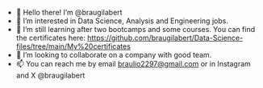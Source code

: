 - 👋 Hello there! I’m @braugilabert 
- 👀 I’m interested in Data Science, Analysis and Engineering jobs.
- 🌱 I’m still learning after two bootcamps and some courses. You can find the certificates here: https://github.com/braugilabert/Data-Science-files/tree/main/My%20certificates
- 💞️ I’m looking to collaborate on a company with good team.
- 📫 You can reach me by email braulio2297@gmail.com or in Instagram and X @braugilabert
